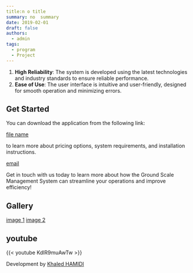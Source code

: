 ```yaml
---
title:n o title
summary: no  summary
date: 2019-02-01
draft: false
authors:
  - admin
tags:
  - program
  - Project
---
```

 

1. **High Reliability**: The system is developed using the latest technologies and industry standards to ensure reliable performance.
2. **Ease of Use**: The user interface is intuitive and user-friendly, designed for smooth operation and minimizing errors.
 

## Get Started

You can download the application from the following link: 

 [file name](\zoomce\files\file.zip)
 
 to learn more about pricing options, system requirements, and installation instructions.

[email](engkhamidi@gmail.com)

Get in touch with us today to learn more about how the Ground Scale Management System can streamline your operations and improve efficiency!

## Gallery 
[image 1](\zoomce\1.jpg)
[image 2](\zoomce\3.jpg)

## youtube 

{{< youtube KdlR9muAwTw >}}
 
Development by [Khaled HAMIDI](engkhamidi@gmail.com)



